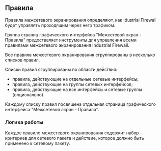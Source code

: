 ## Правила ##
Правила межсетевого экранирования определяют, как Idustrial Firewall будет управлять проходящим через него трафиком.

Группа страниц графического интерфейса "Межсетевой экран - Правила" предоставляет инструменты для управления всеми правилами межсетевого экранирования Industrial Firewall. 

Все правила межсетевого экранирования сгруппированы в несколько списков правил.

Списки правил сгруппированы по области действия: 
* правила, действующие на отдельные сетевые интерфейсы; 
* правила, действующие на группы сетевых интерфейсов; 
* правила, действующие на все интерфейсы и сетевые группы (опционально).

Каждому списку правил посвящена отдельная страница графического интерфейса "Межсетевой экран - Правила". 

### Логика работы ###
Каждое правило межсетевого экранирования содержит набор критериев для сетевого пакета и действие, которое должно быть применено к сетевому пакету. 
